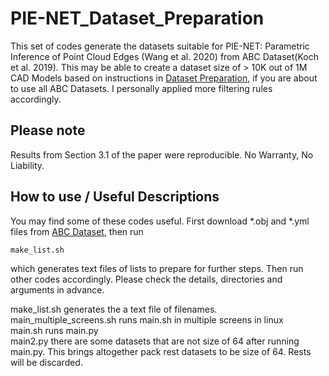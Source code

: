 # PIE-NET_Dataset_Preparation
This set of codes generate the datasets suitable for PIE-NET: Parametric Inference of Point Cloud Edges (Wang et al. 2020) from ABC Dataset(Koch et al. 2019). This may be able to create a dataset size of > 10K out of 1M CAD Models based on instructions in [Dataset Preparation](https://github.com/wangxiaogang866/PIE-NET), if you are about to use all ABC Datasets. I personally applied more filtering rules accordingly. 

## Please note
Results from Section 3.1 of the paper were reproducible. No Warranty, No Liability.

## How to use / Useful Descriptions
You may find some of these codes useful. First download *.obj and *.yml files from [ABC Dataset](https://deep-geometry.github.io/abc-dataset/), then run 

```bash
make_list.sh
```
which generates text files of lists to prepare for further steps. Then run other codes accordingly. Please check the details, directories and arguments in advance. <br />

make_list.sh generates the a text file of filenames. <br />
main_multiple_screens.sh runs main.sh in multiple screens in linux <br />
main.sh runs main.py <br />
main2.py there are some datasets that are not size of 64 after running main.py. This brings altogether pack rest datasets to be size of 64. Rests will be discarded.<br />
